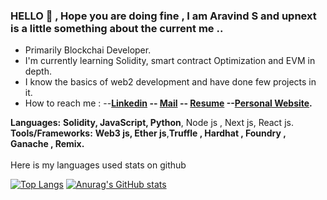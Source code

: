 ### HELLO 👋 , Hope you are doing fine , I am Aravind S and upnext is a little something about the current me ..
- Primarily Blockchai Developer.
- I'm currently learning Solidity, smart contract Optimization and EVM in depth.  
- I know the basics of web2 development and have done few projects in it.
- How to reach me : --**[Linkedin](http://www.linkedin.com/in/aravind-srinivasan-088367291) -- [Mail](mailto:aravindvasang@gmail.com) -- [Resume](https://drive.google.com/file/d/1FvMENSXual_9B4oO4k4UOUAVJFoD-DP4/view?usp=sharing) --[Personal Website](https://portfolio-five-jade-58.vercel.app/).** 

**Languages:**  **Solidity, JavaScript, Python**, Node js , Next js, React js.
<br>
**Tools/Frameworks:**  **Web3 js, Ether js**,**Truffle , Hardhat , Foundry , Ganache , Remix.**
<br>
<br>
Here is my languages used stats on github

[![Top Langs](https://github-readme-stats.vercel.app/api/top-langs/?username=aravinds2511)](https://github.com/anuraghazra/github-readme-stats)
[![Anurag's GitHub stats](https://github-readme-stats.vercel.app/api?username=aravinds2511)](https://github.com/anuraghazra/github-readme-stats)
<br> 
